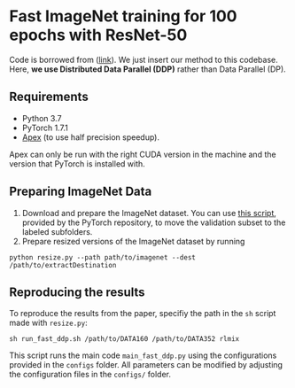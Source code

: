 # Fast ImageNet training for 100 epochs with ResNet-50
Code is borrowed from ([link](https://github.com/snu-mllab/Co-Mixup)). We just insert our method to this codebase.
Here, **we use Distributed Data Parallel (DDP)** rather than Data Parallel (DP).

## Requirements
* Python 3.7
* PyTorch 1.7.1
* [Apex](https://github.com/NVIDIA/apex) (to use half precision speedup). 

Apex can only be run with the right CUDA version in the machine and the version that PyTorch is installed with.
## Preparing ImageNet Data
1. Download and prepare the ImageNet dataset. You can use [this script](https://raw.githubusercontent.com/soumith/imagenetloader.torch/master/valprep.sh), 
provided by the PyTorch repository, to move the validation subset to the labeled subfolders.
2. Prepare resized versions of the ImageNet dataset by running

```
python resize.py --path path/to/imagenet --dest /path/to/extractDestination
```

## Reproducing the results
To reproduce the results from the paper, specifiy the path in the `sh` script made with `resize.py`:
```
sh run_fast_ddp.sh /path/to/DATA160 /path/to/DATA352 rlmix
```
This script runs the main code `main_fast_ddp.py` using the configurations provided in the `configs` folder. 
All parameters can be modified by adjusting the configuration files in the `configs/` folder.

